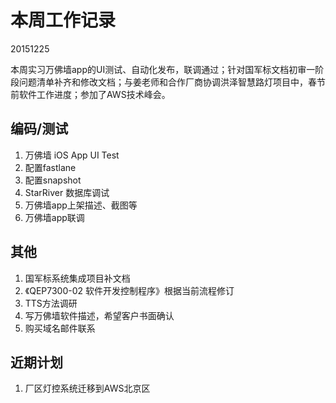 # 本周工作记录

20151225

本周实习万佛墙app的UI测试、自动化发布，联调通过；针对国军标文档初审一阶段问题清单补齐和修改文档；与姜老师和合作厂商协调洪泽智慧路灯项目中，春节前软件工作进度；参加了AWS技术峰会。

## 编码/测试

1. 万佛墙 iOS App UI Test
1. 配置fastlane
1. 配置snapshot
1. StarRiver 数据库调试
1. 万佛墙app上架描述、截图等
1. 万佛墙app联调

## 其他

1. 国军标系统集成项目补文档
1. 《QEP7300-02 软件开发控制程序》根据当前流程修订
1. TTS方法调研
1. 写万佛墙软件描述，希望客户书面确认
1. 购买域名邮件联系

## 近期计划

1. 厂区灯控系统迁移到AWS北京区
